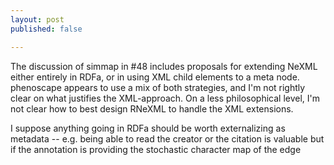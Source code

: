 ```yaml
---
layout: post
published: false

---
```



The discussion of simmap in #48 includes proposals for extending NeXML either entirely in RDFa, or in using XML child elements to a meta node.  phenoscape appears to use a mix of both strategies, and I'm not rightly clear on what justifies the XML-approach.  On a less philosophical level, I'm not clear how to best design RNeXML to handle the XML extensions.  

I suppose anything going in RDFa should be worth externalizing as metadata -- e.g. being able to read the creator or the citation is valuable but if the annotation is providing the stochastic character map of the edge
